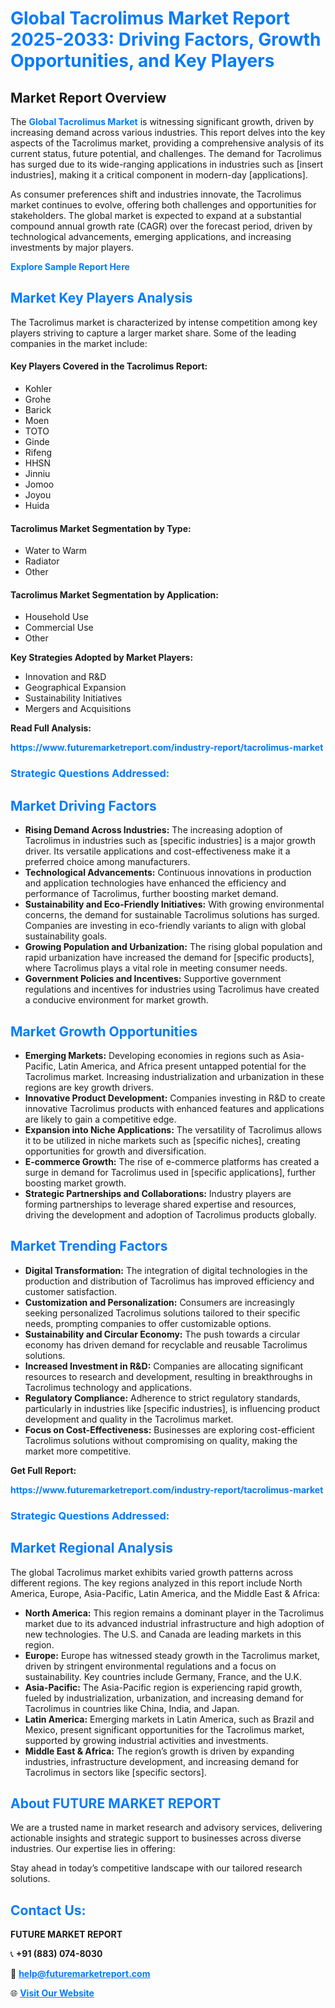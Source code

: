 <h1 style="color: #007BFF;">Global Tacrolimus Market Report 2025-2033: Driving Factors, Growth Opportunities, and Key Players</h1>

<section id="overview">
<h2>Market Report Overview</h2>
<p>The <a href="https://www.futuremarketreport.com/industry-report/tacrolimus-market" style="color: #007BFF; text-decoration: none;"><strong>Global Tacrolimus Market</strong></a> is witnessing significant growth, driven by increasing demand across various industries. This report delves into the key aspects of the Tacrolimus market, providing a comprehensive analysis of its current status, future potential, and challenges. The demand for Tacrolimus has surged due to its wide-ranging applications in industries such as [insert industries], making it a critical component in modern-day [applications].</p>
<p>As consumer preferences shift and industries innovate, the Tacrolimus market continues to evolve, offering both challenges and opportunities for stakeholders. The global market is expected to expand at a substantial compound annual growth rate (CAGR) over the forecast period, driven by technological advancements, emerging applications, and increasing investments by major players.</p>
</section>

<section id="overview">
<p><a href="https://www.futuremarketreport.com/request-sample/reportId=32530" style="color: #007BFF; text-decoration: none;"><strong>Explore Sample Report Here</strong></a></p>
</section>

<section id="key-players">
<h2 style="color: #007BFF;">Market Key Players Analysis</h2>
<p>The Tacrolimus market is characterized by intense competition among key players striving to capture a larger market share. Some of the leading companies in the market include:</p>
<h4>Key Players Covered in the Tacrolimus Report:</h4>
<ul><li>Kohler</li><li>Grohe</li><li>Barick</li><li>Moen</li><li>TOTO</li><li>Ginde</li><li>Rifeng</li><li>HHSN</li><li>Jinniu</li><li>Jomoo</li><li>Joyou</li><li>Huida</li></ul>
<h4>Tacrolimus Market Segmentation by Type:</h4>
<ul><li>Water to Warm</li><li>Radiator</li><li>Other</li></ul>

<h4>Tacrolimus Market Segmentation by Application:</h4>
<ul><li>Household Use</li><li>Commercial Use</li><li>Other</li></ul>
<p><strong>Key Strategies Adopted by Market Players:</strong></p>
<ul>
<li>Innovation and R&D</li>
<li>Geographical Expansion</li>
<li>Sustainability Initiatives</li>
<li>Mergers and Acquisitions</li>
</ul>
</section>

<section>
<p><strong>Read Full Analysis: </strong></p><a href="https://www.futuremarketreport.com/industry-report/tacrolimus-market" style="color: #007BFF; text-decoration: none;"><strong>https://www.futuremarketreport.com/industry-report/tacrolimus-market</strong></a>
<h3 style="color: #007BFF;">Strategic Questions Addressed:</h3>
</section>

<section id="driving-factors">
<h2 style="color: #007BFF;">Market Driving Factors</h2>
<ul>
<li><strong>Rising Demand Across Industries:</strong> The increasing adoption of Tacrolimus in industries such as [specific industries] is a major growth driver. Its versatile applications and cost-effectiveness make it a preferred choice among manufacturers.</li>
<li><strong>Technological Advancements:</strong> Continuous innovations in production and application technologies have enhanced the efficiency and performance of Tacrolimus, further boosting market demand.</li>
<li><strong>Sustainability and Eco-Friendly Initiatives:</strong> With growing environmental concerns, the demand for sustainable Tacrolimus solutions has surged. Companies are investing in eco-friendly variants to align with global sustainability goals.</li>
<li><strong>Growing Population and Urbanization:</strong> The rising global population and rapid urbanization have increased the demand for [specific products], where Tacrolimus plays a vital role in meeting consumer needs.</li>
<li><strong>Government Policies and Incentives:</strong> Supportive government regulations and incentives for industries using Tacrolimus have created a conducive environment for market growth.</li>
</ul>
</section>

<section id="growth-opportunities">
<h2 style="color: #007BFF;">Market Growth Opportunities</h2>
<ul>
<li><strong>Emerging Markets:</strong> Developing economies in regions such as Asia-Pacific, Latin America, and Africa present untapped potential for the Tacrolimus market. Increasing industrialization and urbanization in these regions are key growth drivers.</li>
<li><strong>Innovative Product Development:</strong> Companies investing in R&D to create innovative Tacrolimus products with enhanced features and applications are likely to gain a competitive edge.</li>
<li><strong>Expansion into Niche Applications:</strong> The versatility of Tacrolimus allows it to be utilized in niche markets such as [specific niches], creating opportunities for growth and diversification.</li>
<li><strong>E-commerce Growth:</strong> The rise of e-commerce platforms has created a surge in demand for Tacrolimus used in [specific applications], further boosting market growth.</li>
<li><strong>Strategic Partnerships and Collaborations:</strong> Industry players are forming partnerships to leverage shared expertise and resources, driving the development and adoption of Tacrolimus products globally.</li>
</ul>
</section>

<section id="trending-factors">
<h2 style="color: #007BFF;">Market Trending Factors</h2>
<ul>
<li><strong>Digital Transformation:</strong> The integration of digital technologies in the production and distribution of Tacrolimus has improved efficiency and customer satisfaction.</li>
<li><strong>Customization and Personalization:</strong> Consumers are increasingly seeking personalized Tacrolimus solutions tailored to their specific needs, prompting companies to offer customizable options.</li>
<li><strong>Sustainability and Circular Economy:</strong> The push towards a circular economy has driven demand for recyclable and reusable Tacrolimus solutions.</li>
<li><strong>Increased Investment in R&D:</strong> Companies are allocating significant resources to research and development, resulting in breakthroughs in Tacrolimus technology and applications.</li>
<li><strong>Regulatory Compliance:</strong> Adherence to strict regulatory standards, particularly in industries like [specific industries], is influencing product development and quality in the Tacrolimus market.</li>
<li><strong>Focus on Cost-Effectiveness:</strong> Businesses are exploring cost-efficient Tacrolimus solutions without compromising on quality, making the market more competitive.</li>
</ul>
</section>

<section>
<p><strong>Get Full Report: </strong></p><a href="https://www.futuremarketreport.com/industry-report/tacrolimus-market" style="color: #007BFF; text-decoration: none;"><strong>https://www.futuremarketreport.com/industry-report/tacrolimus-market</strong></a>
<h3 style="color: #007BFF;">Strategic Questions Addressed:</h3>
</section>


<section id="regional-analysis">
<h2 style="color: #007BFF;">Market Regional Analysis</h2>
<p>The global Tacrolimus market exhibits varied growth patterns across different regions. The key regions analyzed in this report include North America, Europe, Asia-Pacific, Latin America, and the Middle East & Africa:</p>
<ul>
<li><strong>North America:</strong> This region remains a dominant player in the Tacrolimus market due to its advanced industrial infrastructure and high adoption of new technologies. The U.S. and Canada are leading markets in this region.</li>
<li><strong>Europe:</strong> Europe has witnessed steady growth in the Tacrolimus market, driven by stringent environmental regulations and a focus on sustainability. Key countries include Germany, France, and the U.K.</li>
<li><strong>Asia-Pacific:</strong> The Asia-Pacific region is experiencing rapid growth, fueled by industrialization, urbanization, and increasing demand for Tacrolimus in countries like China, India, and Japan.</li>
<li><strong>Latin America:</strong> Emerging markets in Latin America, such as Brazil and Mexico, present significant opportunities for the Tacrolimus market, supported by growing industrial activities and investments.</li>
<li><strong>Middle East & Africa:</strong> The region’s growth is driven by expanding industries, infrastructure development, and increasing demand for Tacrolimus in sectors like [specific sectors].</li>
</ul>
</section>

<footer>
<h2 style="color: #007BFF;">About FUTURE MARKET REPORT</h2>
<p>We are a trusted name in market research and advisory services, delivering actionable insights and strategic support to businesses across diverse industries. Our expertise lies in offering:</p>

<p>Stay ahead in today’s competitive landscape with our tailored research solutions.</p>

<h2 style="color: #007BFF;">Contact Us:</h2>
<p><strong>FUTURE MARKET REPORT</strong></p>
<p>📞 <strong>+91 (883) 074-8030</strong></p>
<p>📧 <strong><a href="mailto:help@futuremarketreport.com" style="color: #007BFF;">help@futuremarketreport.com</a></strong></p>
<p>🌐 <strong><a href="https://www.futuremarketreport.com/" style="color: #007BFF;">Visit Our Website</a></strong></p>
</footer>